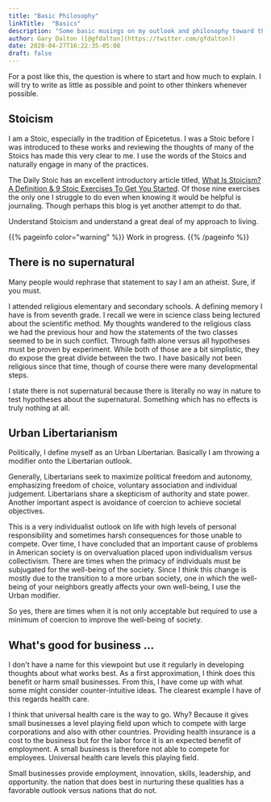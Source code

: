```yaml
---
title: "Basic Philosophy"
linkTitle:  "Basics"
description: "Some basic musings on my outlook and philosophy toward things. It may inform some other thoughts that I have."
author: Gary Dalton ([@gfdalton](https://twitter.com/gfdalton))
date: 2020-04-27T16:22:35-05:00
draft: false
---
```


For a post like this, the question is where to start and how much to explain. I will try to write as little as possible and point to other thinkers whenever possible.

## Stoicism

I am a Stoic, especially in the tradition of Epicetetus. I was a Stoic before I was introduced to these works and reviewing the thoughts of many of the Stoics has made this very clear to me. I use the words of the Stoics and naturally engage in many of the practices.

The Daily Stoic has an excellent introductory article titled, [What Is Stoicism? A Definition & 9 Stoic Exercises To Get You Started](https://dailystoic.com/what-is-stoicism-a-definition-3-stoic-exercises-to-get-you-started/). Of those nine exercises the only one I struggle to do even when knowing it would be helpful is journaling. Though perhaps this blog is yet another attempt to do that.

Understand Stoicism and understand a great deal of my approach to living.

{{% pageinfo color="warning" %}}
Work in progress.
{{% /pageinfo %}}


## There is no supernatural

Many people would rephrase that statement to say I am an atheist. Sure, if you must.

I attended religious elementary and secondary schools. A defining memory I have is from seventh grade. I recall we were in science class being lectured about the scientific method. My thoughts wandered to the religious class we had the previous hour and how the statements of the two classes seemed to be in such conflict. Through faith alone versus all hypotheses must be proven by experiment. While both of those are a bit simplistic, they do expose the great divide between the two. I have basically not been religious since that time, though of course there were many developmental steps.

I state there is not supernatural because there is literally no way in nature to test hypotheses about the supernatural. Something which has no effects is truly nothing at all.

## Urban Libertarianism

Politically, I define myself as an Urban Libertarian. Basically I am throwing a modifier onto the Libertarian outlook.

Generally, Libertarians seek to maximize political freedom and autonomy, emphasizing freedom of choice, voluntary association and individual judgement. Libertarians share a skepticism of authority and state power. Another important aspect is avoidance of coercion to achieve societal objectives.

This is a very individualist outlook on life with high levels of personal responsibility and sometimes harsh consequences for those unable to compete. Over time, I have concluded that an important cause of problems in American society is on overvaluation placed upon individualism versus collectivism. There are times when the primacy of individuals must be subjugated for the well-being of the society. Since I think this change is mostly due to the transition to a more urban society, one in which the well-being of your neighbors greatly affects your own well-being, I use the Urban modifier.

So yes, there are times when it is not only acceptable but required to use a minimum of coercion to improve the well-being of society.

## What's good for business ...

I don't have a name for this viewpoint but use it regularly in developing thoughts about what works best. As a first approximation, I think does this benefit or harm small businesses. From this, I have come up with what some might consider counter-intuitive ideas. The clearest example I have of this regards health care.

I think that universal health care is the way to go. Why? Because it gives small businesses a level playing field upon which to compete with large corporations and also with other countries. Providing health insurance is a cost to the business but for the labor force it is an expected benefit of employment. A small business is therefore not able to compete for employees. Universal health care levels this playing field.

Small businesses provide employment, innovation, skills, leadership, and opportunity. the nation that does best in nurturing these qualities has a favorable outlook versus nations that do not.

